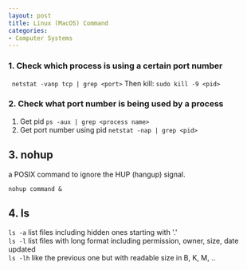 ```yaml
---
layout: post
title: Linux (MacOS) Command
categories:
- Computer Systems
---
```


### 1. Check which process is using a certain port number
` netstat -vanp tcp | grep <port>`
Then kill: `sudo kill -9 <pid>`

### 2. Check what port number is being used by a process
1. Get pid
`ps -aux | grep <process name>`
2. Get port number using pid
`netstat -nap | grep <pid>`

## 3. nohup
a POSIX command to ignore the HUP (hangup) signal.  

`nohup command &`

## 4. ls
`ls -a` list files including hidden ones starting with '.'   
`ls -l` list files with long format including permission, owner, size, date updated   
`ls -lh` like the previous one but with readable size in B, K, M, ..  
